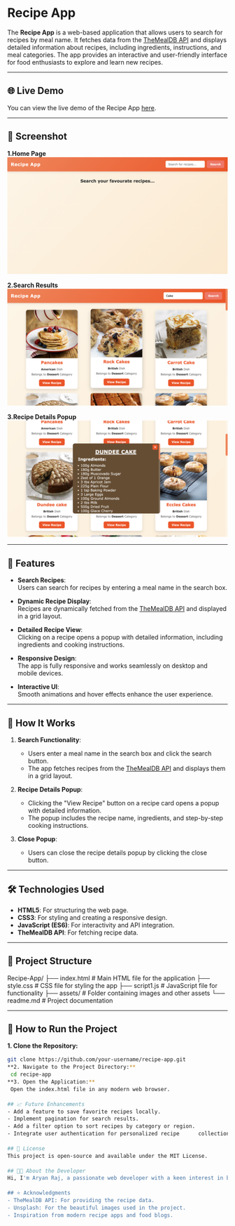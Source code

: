 # Recipe App

The **Recipe App** is a web-based application that allows users to search for recipes by meal name. It fetches data from the [TheMealDB API](https://www.themealdb.com/) and displays detailed information about recipes, including ingredients, instructions, and meal categories. The app provides an interactive and user-friendly interface for food enthusiasts to explore and learn new recipes.

---

## 🌐 Live Demo

You can view the live demo of the Recipe App [here](#).

---

## 📸 Screenshot

**1.Home Page**  
   ![Home Page](assets/Screenshot1.png)

**2.Search Results**  
   ![Search Results](assets/Screenshot2.png)

**3.Recipe Details Popup**  
   ![Recipe Details](assets/Screenshot3.png)

---

## 🌟 Features

- **Search Recipes**:  
  Users can search for recipes by entering a meal name in the search box.

- **Dynamic Recipe Display**:  
  Recipes are dynamically fetched from the [TheMealDB API](https://www.themealdb.com/) and displayed in a grid layout.

- **Detailed Recipe View**:  
  Clicking on a recipe opens a popup with detailed information, including ingredients and cooking instructions.

- **Responsive Design**:  
  The app is fully responsive and works seamlessly on desktop and mobile devices.

- **Interactive UI**:  
  Smooth animations and hover effects enhance the user experience.

---

## 📖 How It Works

1. **Search Functionality**:  
   - Users enter a meal name in the search box and click the search button.  
   - The app fetches recipes from the [TheMealDB API](https://www.themealdb.com/) and displays them in a grid layout.

2. **Recipe Details Popup**:  
   - Clicking the "View Recipe" button on a recipe card opens a popup with detailed information.  
   - The popup includes the recipe name, ingredients, and step-by-step cooking instructions.

3. **Close Popup**:  
   - Users can close the recipe details popup by clicking the close button.

---

## 🛠️ Technologies Used

- **HTML5**: For structuring the web page.
- **CSS3**: For styling and creating a responsive design.
- **JavaScript (ES6)**: For interactivity and API integration.
- **TheMealDB API**: For fetching recipe data.

---

## 📂 Project Structure
Recipe-App/ ├── index.html # Main HTML file for the application ├── style.css # CSS file for styling the app ├── script1.js # JavaScript file for functionality ├── assets/ # Folder containing images and other assets └── readme.md # Project documentation

---

## 🚀 How to Run the Project

**1. Clone the Repository:**
   ```bash
   git clone https://github.com/your-username/recipe-app.git
**2. Navigate to the Project Directory:**
    cd recipe-app
**3. Open the Application:**
    Open the index.html file in any modern web browser.

## 📈 Future Enhancements
- Add a feature to save favorite recipes locally.
- Implement pagination for search results.
- Add a filter option to sort recipes by category or region.
- Integrate user authentication for personalized recipe      collections.

## 📝 License
This project is open-source and available under the MIT License.

## 👨‍💻 About the Developer
Hi, I'm Aryan Raj, a passionate web developer with a keen interest in building interactive and user-friendly web applications. Feel free to connect with me on LinkedIn or check out my other projects on GitHub.

## ⭐ Acknowledgments
- TheMealDB API: For providing the recipe data.
- Unsplash: For the beautiful images used in the project.
- Inspiration from modern recipe apps and food blogs.
